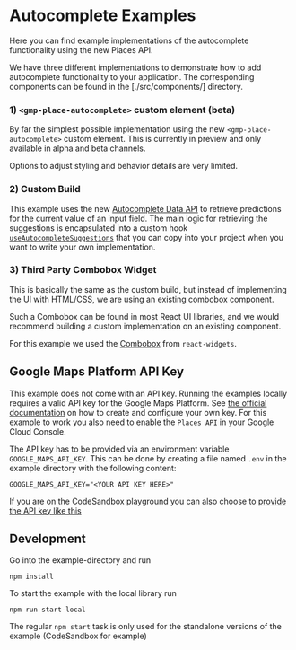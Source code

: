 # Autocomplete Examples

Here you can find example implementations of the autocomplete functionality
using the new Places API.

We have three different implementations to demonstrate how to add
autocomplete functionality to your application. The corresponding components
can be found in the [./src/components/] directory.

### 1) `<gmp-place-autocomplete>` custom element (beta)

By far the simplest possible implementation using the new
`<gmp-place-autocomplete>` custom element. This is currently in preview and
only available in alpha and beta channels.

Options to adjust styling and behavior details are very limited.

### 2) Custom Build

This example uses the new [Autocomplete Data API][gmp-autocomplete-data] to
retrieve predictions for the current value of an input field.
The main logic for retrieving the suggestions is encapsulated into a custom
hook [`useAutocompleteSuggestions`](./src/hooks/use-autocomplete-suggestions.ts)
that you can copy into your project when you want to write your own 
implementation.

### 3) Third Party Combobox Widget

This is basically the same as the custom build, but instead of implementing 
the UI with HTML/CSS, we are using an existing combobox component. 

Such a Combobox can be found in most React UI libraries, and we would 
recommend building a custom implementation on an existing component.

For this example we used the [Combobox][combobox] from `react-widgets`.

## Google Maps Platform API Key

This example does not come with an API key. Running the examples locally requires a valid API key for the Google Maps Platform.
See [the official documentation][get-api-key] on how to create and configure your own key. For this example to work you also need to enable the `Places API` in your Google Cloud Console.

The API key has to be provided via an environment variable `GOOGLE_MAPS_API_KEY`. This can be done by creating a
file named `.env` in the example directory with the following content:

```shell title=".env"
GOOGLE_MAPS_API_KEY="<YOUR API KEY HERE>"
```

If you are on the CodeSandbox playground you can also choose to [provide the API key like this](https://codesandbox.io/docs/learn/environment/secrets)

## Development

Go into the example-directory and run

```shell
npm install
```

To start the example with the local library run

```shell
npm run start-local
```

The regular `npm start` task is only used for the standalone versions of the example (CodeSandbox for example)

[get-api-key]: https://developers.google.com/maps/documentation/javascript/get-api-key
[autocomplete-widget]: https://developers.google.com/maps/documentation/javascript/place-autocomplete#add-autocomplete
[autocomplete-service]: https://developers.google.com/maps/documentation/javascript/reference/places-autocomplete-service#AutocompleteService.getPlacePredictions
[place-details]: https://developers.google.com/maps/documentation/javascript/reference/places-service#PlacesService.getDetails
[session-token]: https://developers.google.com/maps/documentation/javascript/reference/places-autocomplete-service#AutocompleteSessionToken
[combobox]: https://jquense.github.io/react-widgets/docs/Combobox
[gmp-autocomplete-data]: https://developers.google.com/maps/documentation/javascript/place-autocomplete-data
